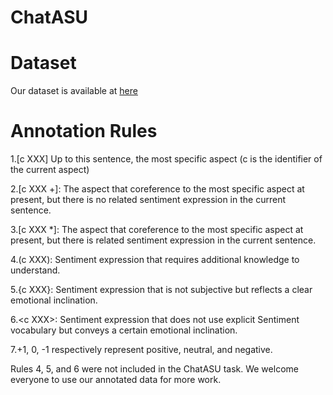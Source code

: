 # ChatASU
# Dataset
Our dataset is available at [here](https://drive.google.com/drive/folders/1_oK9glXr5lPIfVaEQtONdND25M3jR8Pk?usp=sharing)
# Annotation Rules
1.\[c XXX\] Up to this sentence, the most specific aspect (c is the identifier of the current aspect)

2.\[c XXX +\]: The aspect that coreference to the most specific aspect at present, but there is no related sentiment expression in the current sentence.

3.\[c XXX *\]: The aspect that coreference to the most specific aspect at present, but there is related sentiment expression in the current sentence.

4.\(c XXX\): Sentiment expression that requires additional knowledge to understand.

5.\{c XXX\}: Sentiment expression that is not subjective but reflects a clear emotional inclination.

6.\<c XXX\>: Sentiment expression that does not use explicit Sentiment vocabulary but conveys a certain emotional inclination.

7.+1, 0, -1 respectively represent positive, neutral, and negative.

Rules 4, 5, and 6 were not included in the ChatASU task. We welcome everyone to use our annotated data for more work.


